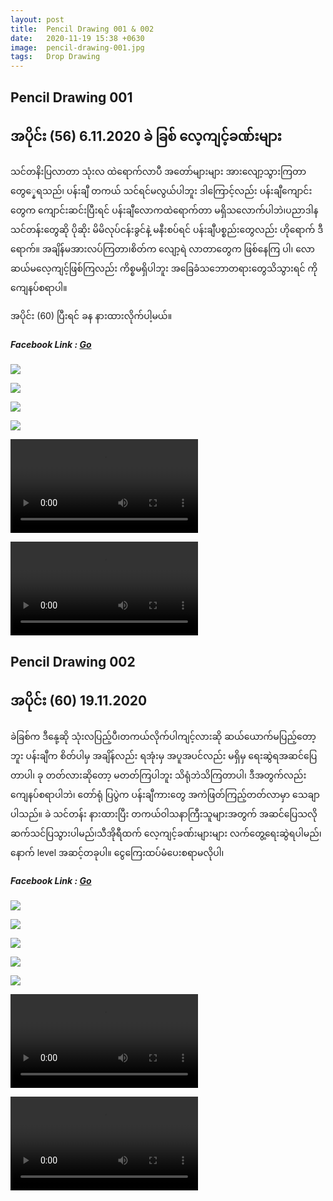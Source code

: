 ```yaml
---
layout: post
title:  Pencil Drawing 001 & 002
date:   2020-11-19 15:38 +0630
image:  pencil-drawing-001.jpg
tags:   Drop Drawing
---
```

## Pencil Drawing 001
## အပိုင်း (56) 6.11.2020 ခဲ ခြစ် လေ့ကျင့်ခဏ်းများ
သင်တနိးပြလာတာ သုံးလ ထဲရောက်လာပီ အတော်များများ အားလျော့သွားကြတာ တွေ္နေရသည်၊ ပန်းချီ တကယ် သင်ရင်မလွယ်ပါဘူး ဒါကြောင့်လည်း ပန်းချီကျောင်းတွေက ကျောင်းဆင်းပြီးရင် ပန်းချီလောကထဲရောက်တာ မရှိသလောက်ပါဘဲ၊ပညာဒါနသင်တန်းတွေဆို ပိုဆိုး မိမိလုပ်ငန်းခွင်နဲ့ မနီးစပ်ရင် ပန်းချီပစ္စည်းတွေလည်း ဟိုရောက် ဒီရောက်။
အချိန်မအားလပ်ကြတာ၊စိတ်က လျော့ရဲ လာတာတွေက ဖြစ်နေကြ ပါ၊ လောဆယ်မလေ့ကျင့်ဖြစ်ကြလည်း ကိစ္စမရှိပါဘူး အခြေခံသဘောတရားတွေသိသွားရင် ကို ကျေနပ်စရာပါ။ 

အပိုင်း (60) ပြီးရင် ခန နားထားလိုက်ပါ့မယ်။

##### Facebook Link : [Go](https://www.facebook.com/groups/243207936740930/permalink/296350451426678/)

![]({{site.baseurl}}/img/pencil-drawing-001/00.jpg)

![]({{site.baseurl}}/img/pencil-drawing-001/01.jpg)

![]({{site.baseurl}}/img/pencil-drawing-001/02.jpg)

![]({{site.baseurl}}/img/pencil-drawing-001/03.jpg)

![]({{site.baseurl}}/img/pencil-drawing-001/04.mp4)

![]({{site.baseurl}}/img/pencil-drawing-001/05.mp4)


## Pencil Drawing 002
## အပိုင်း (60) 19.11.2020
ခဲခြစ်က ဒီနေု့ဆို သုံးလပြည့်ပီ၊တကယ်လိုက်ပါကျင့်လားဆို ဆယ်ယောက်မပြည့်တော့ဘူး ပန်းချီက စိတ်ပါမှ အချိန်လည်း ရအုံးမှ အပူအပင်လည်း မရှိမှ ရေးဆွဲရအဆင်ပြေတာပါ၊ ခု တတ်လားဆိုတော့ မတတ်ကြပါဘူး သိရုံဘဲသိကြတာပါ၊ ဒီအတွက်လည်း ကျေနပ်စရာပါဘဲ၊ တော်ရုံ ပြပွဲက ပန်းချီကားတွေ အကဲဖြတ်ကြည့်တတ်လာမှာ သေချာပါသည်။
ခဲ သင်တန်း နားထားပြီး တကယ်ဝါသနာကြီးသူများအတွက် အဆင်ပြေသလို ဆက်သင်ပြသွားပါမည်၊သီအိုရီထက် လေ့ကျင့်ခဏ်းများများ လက်တွေ့ရေးဆွဲရပါမည်၊နောက် level အဆင့်တခုပါ။ ငွေကြေးထပ်မံပေးစရာမလိုပါ၊

##### Facebook Link : [Go](https://www.facebook.com/groups/243207936740930/permalink/305511820510541/)

![]({{site.baseurl}}/img/pencil-drawing-002/00.jpg)

![]({{site.baseurl}}/img/pencil-drawing-002/01.jpg)

![]({{site.baseurl}}/img/pencil-drawing-002/02.jpg)

![]({{site.baseurl}}/img/pencil-drawing-002/03.jpg)

![]({{site.baseurl}}/img/pencil-drawing-002/04.jpg)

![]({{site.baseurl}}/img/pencil-drawing-002/05.mp4)

![]({{site.baseurl}}/img/pencil-drawing-002/06.mp4)
